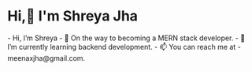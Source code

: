 
<h1>Hi,👋  I'm Shreya Jha</h1>
- Hi, I’m Shreya
- 👀 On the way to becoming a MERN stack developer.
- 🌱 I’m currently learning backend development.
- 📫 You can reach me at - meenaxjha@gmail.com.

<!---
Shreya388/Shreya388 is a ✨ special ✨ repository because its `README.md` (this file) appears on your GitHub profile.
You can click the Preview link to take a look at your changes.
--->
